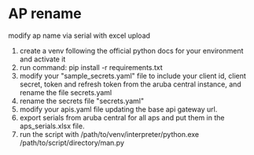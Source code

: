 # AP rename
modify ap name via serial with excel upload

1. create a venv following the official python docs for your environment and activate it
2. run command: pip install -r requirements.txt
3. modify your "sample_secrets.yaml" file to include your client id, client secret, token and refresh token from the aruba central instance, and rename the file secrets.yaml
4. rename the secrets file "secrets.yaml"
5. modify your apis.yaml file updating the base api gateway url. 
6. export serials from aruba central for all aps and put them in the aps_serials.xlsx file. 
7. run the script with /path/to/venv/interpreter/python.exe /path/to/script/directory/man.py

